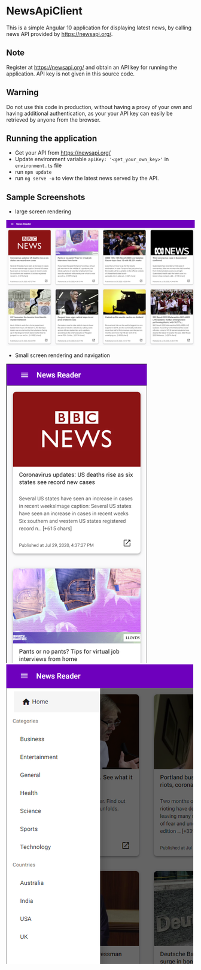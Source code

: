 # NewsApiClient

This is a simple Angular 10 application for displaying latest news, by calling news API provided by https://newsapi.org/. 

## Note

Register at https://newsapi.org/ and obtain an API key for running the application. API key is not given in this source code. 

## Warning

Do not use this code in production, without having a proxy of your own and having additional authentication, as your your API key can easily be retrieved by anyone from the browser. 

## Running the application

- Get your API from https://newsapi.org/
- Update environment variable  `apiKey: '<get_your_own_key>'` in `environment.ts` file
- run `npm update`
- run  `ng serve -o` to view the latest news served by the API. 

## Sample Screenshots 

- large screen rendering 

![Large Screen](/images/large_screen.png "Title")

- Small screen rendering and navigation 

![Small Screen](/images/iphonex.png "Title") ![Small Screen](/images/navbar.png "Title")

